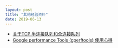 ```yaml
---
layout: post
title: "其他经验资料"
date: 2019-06-13
---
```





* [关于TCP 半连接队列和全连接队列](http://jm.taobao.org/2017/05/25/525-1/)
* [Google performance Tools (gperftools) 使用心得](https://www.cnblogs.com/persistentsnail/p/3294843.html)



